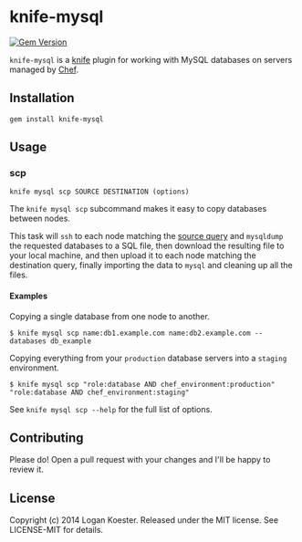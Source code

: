 # knife-mysql

[![Gem Version](https://badge.fury.io/rb/knife-mysql.svg)](http://badge.fury.io/rb/knife-mysql)

`knife-mysql` is a [knife](http://docs.getchef.com/knife.html) plugin for working with MySQL databases on servers managed by [Chef](http://getchef.com/).

## Installation

`gem install knife-mysql`

## Usage

### scp

    knife mysql scp SOURCE DESTINATION (options)

The `knife mysql scp` subcommand makes it easy to copy databases between nodes.

This task will `ssh` to each node matching the [source query](http://docs.getchef.com/essentials_search.html) and `mysqldump` the requested databases to a SQL file,
then download the resulting file to your local machine, and then upload it to each node matching the destination query, finally importing the data to `mysql` and
cleaning up all the files.

#### Examples

Copying a single database from one node to another.

    $ knife mysql scp name:db1.example.com name:db2.example.com --databases db_example

Copying everything from your `production` database servers into a `staging` environment.

    $ knife mysql scp "role:database AND chef_environment:production" "role:database AND chef_environment:staging"

See `knife mysql scp --help` for the full list of options.

## Contributing

Please do! Open a pull request with your changes and I'll be happy to review it.

## License

Copyright (c) 2014 Logan Koester. Released under the MIT license. See LICENSE-MIT for details.
